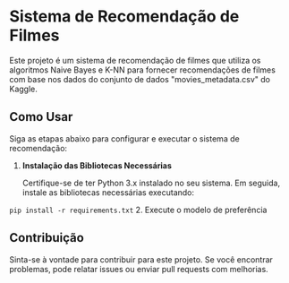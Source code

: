 # Sistema de Recomendação de Filmes

Este projeto é um sistema de recomendação de filmes que utiliza os algoritmos Naive Bayes e K-NN para fornecer recomendações de filmes com base nos dados do conjunto de dados "movies_metadata.csv" do Kaggle.

## Como Usar

Siga as etapas abaixo para configurar e executar o sistema de recomendação:

1. **Instalação das Bibliotecas Necessárias**

   Certifique-se de ter Python 3.x instalado no seu sistema. Em seguida, instale as bibliotecas necessárias executando:

```pip install -r requirements.txt```
2. 
   Execute o modelo de preferência


## Contribuição

Sinta-se à vontade para contribuir para este projeto. Se você encontrar problemas, pode relatar issues ou enviar pull requests com melhorias.
